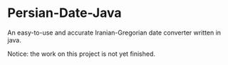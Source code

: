 # Persian-Date-Java
An easy-to-use and accurate Iranian-Gregorian date converter written in java.

Notice: the work on this project is not yet finished.
